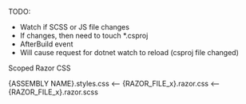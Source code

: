 TODO:
- Watch if SCSS or JS file changes
- If changes, then need to touch *.csproj
- AfterBuild event 
- Will cause request for dotnet watch to reload (csproj file changed)


Scoped Razor CSS

{ASSEMBLY NAME}.styles.css
<-- {RAZOR_FILE_x}.razor.css 
    <-- {RAZOR_FILE_x}.razor.scss